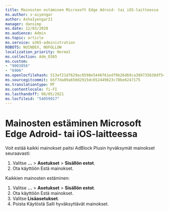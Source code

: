 ```yaml
---
title: Mainosten estäminen Microsoft Edge Adroid- tai iOS-laitteessa
ms.author: v-aiyengar
author: AshaIyengar21
manager: dansimp
ms.date: 12/03/2020
ms.audience: Admin
ms.topic: article
ms.service: o365-administration
ROBOTS: NOINDEX, NOFOLLOW
localization_priority: Normal
ms.collection: Adm_O365
ms.custom:
- "9003856"
- "6906"
ms.openlocfilehash: 513ef21d7629ac0598e5446f61edf0b26d69ca389735638df54f32dffbe3059b
ms.sourcegitcommit: b5f7da89a650d2915dc652449623c78be6247175
ms.translationtype: MT
ms.contentlocale: fi-FI
ms.lasthandoff: 08/05/2021
ms.locfileid: "54059917"
---
```

# <a name="block-ads-in-microsoft-edge-on-an-adroid-or-ios-device"></a>Mainosten estäminen Microsoft Edge Adroid- tai iOS-laitteessa

Voit estää kaikki mainokset paitsi AdBlock Plusin hyväksymät mainokset seuraavasti:
1. Valitse **...** > **Asetukset**  >  **Sisällön estot**.
2. Ota käyttöön Estä mainokset.

Kaikkien mainosten estäminen:
1. Valitse **...** > **Asetukset**  >  **Sisällön estot**.
2. Ota käyttöön Estä mainokset.
3. Valitse **Lisäasetukset**.
4. Poista Käytöstä Salli hyväksyttävät mainokset.